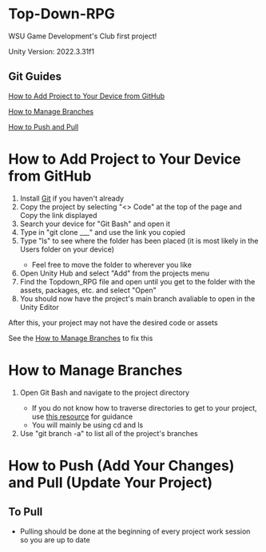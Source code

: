 # Top-Down-RPG
WSU Game Development's Club first project!

Unity Version: 2022.3.31f1

## Git Guides
[How to Add Project to Your Device from GitHub](#how-to-add-project-to-your-device-from-github)

[How to Manage Branches](#how-to-manage-branches)

[How to Push and Pull](#how-to-push-add-your-changes-and-pull-update-your-project)

# How to Add Project to Your Device from GitHub
<ol>
  <li>Install <a href = https://git-scm.com/downloads>Git</a> if you haven't already</li>
  <li>Copy the project by selecting "<> Code" at the top of the page and Copy the link displayed</li>
  <li>Search your device for "Git Bash" and open it</li>
  <li>Type in "git clone ___" and use the link you copied</li>
  <li>Type "ls" to see where the folder has been placed (it is most likely in the Users folder on your device)</li>
    <ul>
      <li>Feel free to move the folder to wherever you like</li>
    </ul>
  <li>Open Unity Hub and select "Add" from the projects menu</li>
  <li>Find the Topdown_RPG file and open until you get to the folder with the assets, packages, etc. and select "Open"</li>
  <li>You should now have the project's main branch avaliable to open in the Unity Editor</li>
</ol>
After this, your project may not have the desired code or assets

See the [How to Manage Branches](#how-to-manage-branches) to fix this

# How to Manage Branches
<ol>
  <li>Open Git Bash and navigate to the project directory</li>
  <ul>
    <li>If you do not know how to traverse directories to get to your project, use <a href = https://support.cs.wm.edu/index.php/tips-and-tricks/basic-linux-commands>this resource</a> for guidance</li>
    <li>You will mainly be using cd and ls</li>
  </ul>
  <li>Use "git branch -a" to list all of the project's branches</li>
</ol>

# How to Push (Add Your Changes) and Pull (Update Your Project)
## To Pull
<ul>
  <li>Pulling should be done at the beginning of every project work session so you are up to date</li>
</ul>
<ol></ol>
